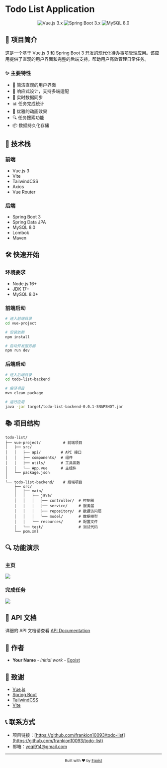 # Todo List Application

<div align="center">
  <img src="https://img.shields.io/badge/Vue.js-3.x-4FC08D?style=for-the-badge&logo=vue.js&logoColor=white" alt="Vue.js 3.x">
  <img src="https://img.shields.io/badge/Spring%20Boot-3.x-6DB33F?style=for-the-badge&logo=spring-boot&logoColor=white" alt="Spring Boot 3.x">
  <img src="https://img.shields.io/badge/MySQL-8.0-4479A1?style=for-the-badge&logo=mysql&logoColor=white" alt="MySQL 8.0">
</div>

## 📝 项目简介

这是一个基于 Vue.js 3 和 Spring Boot 3 开发的现代化待办事项管理应用。该应用提供了直观的用户界面和完整的后端支持，帮助用户高效管理日常任务。

### ✨ 主要特性

- 🎯 简洁直观的用户界面
- 📱 响应式设计，支持多端适配
- 🔄 实时数据同步
- 📊 任务完成统计
- 🎨 优雅的动画效果
- 🔍 任务搜索功能
- 📦 数据持久化存储

## 🚀 技术栈

### 前端
- Vue.js 3
- Vite
- TailwindCSS
- Axios
- Vue Router

### 后端
- Spring Boot 3
- Spring Data JPA
- MySQL 8.0
- Lombok
- Maven

## 🛠️ 快速开始

### 环境要求
- Node.js 16+
- JDK 17+
- MySQL 8.0+

### 前端启动
```bash
# 进入前端目录
cd vue-project

# 安装依赖
npm install

# 启动开发服务器
npm run dev
```

### 后端启动
```bash
# 进入后端目录
cd todo-list-backend

# 编译项目
mvn clean package

# 运行应用
java -jar target/todo-list-backend-0.0.1-SNAPSHOT.jar
```

## 📚 项目结构

```
todo-list/
├── vue-project/          # 前端项目
│   ├── src/
│   │   ├── api/         # API 接口
│   │   ├── components/  # 组件
│   │   ├── utils/       # 工具函数
│   │   └── App.vue      # 主组件
│   └── package.json
│
└── todo-list-backend/    # 后端项目
    ├── src/
    │   ├── main/
    │   │   ├── java/
    │   │   │   ├── controller/  # 控制器
    │   │   │   ├── service/     # 服务层
    │   │   │   ├── repository/  # 数据访问层
    │   │   │   └── model/       # 数据模型
    │   │   └── resources/       # 配置文件
    │   └── test/                # 测试代码
    └── pom.xml
```

## 🔍 功能演示

### 主页
<img src="./asset/home.png">


### 完成任务
<img src="./asset/function.png">


## 📖 API 文档

详细的 API 文档请查看 [API Documentation](api-documentation.md)


## 👥 作者

- **Your Name** - *Initial work* - [Egoist](https://github.com/frankion10093)

## 🙏 致谢

- [Vue.js](https://vuejs.org/)
- [Spring Boot](https://spring.io/projects/spring-boot)
- [TailwindCSS](https://tailwindcss.com/)
- [Vite](https://vitejs.dev/)

## 📞 联系方式

- 项目链接：[https://github.com/frankion10093/todo-list](https://github.com/frankion10093/todo-list)
- 邮箱：yeqi914@gmail.com

---

<div align="center">
  <sub>Built with ❤️ by <a href="https://github.com/frankion10093">Egoist</a></sub>
</div> 
